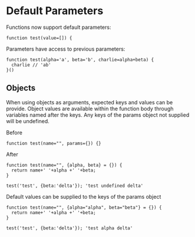 # Default Parameters

Functions now support default parameters:

```
function test(value=[]) {
```

Parameters have access to previous parameters:

```
function test(alpha='a', beta='b', charlie=alpha+beta) {
  charlie // 'ab'
}()
```

## Objects

When using objects as arguments, expected keys and values can be provide. Object values are available within the function body through variables named after the keys. Any keys of the params object not supplied will be undefined.

Before

```
function test(name="", params={}) {}
```

After

```
function test(name="", {alpha, beta} = {}) {
  return name+' '+alpha +' '+beta;
}

test('test', {beta:'delta'}); 'test undefined delta'
```

Default values can be supplied to the keys of the params object

```
function test(name="", {alpha="alpha", beta="beta"} = {}) {
  return name+' '+alpha +' '+beta;
}

test('test', {beta:'delta'}); 'test alpha delta'
```



